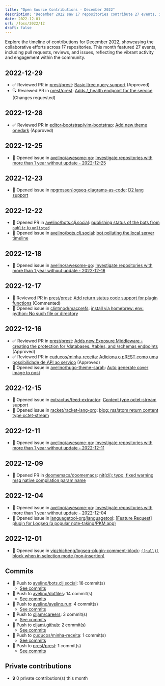 ```yaml
---
title: "Open Source Contributions - December 2022"
description: "December 2022 saw 17 repositories contribute 27 events, including 2 pull requests and 12 issues, highlighting active collaboration and ongoing development."
date: 2022-12-01
url: /foss/2022/12
draft: false
---
```


Explore the timeline of contributions for December 2022, showcasing the collaborative efforts across 17 repositories. This month featured 27 events, including pull requests, reviews, and issues, reflecting the vibrant activity and engagement within the community.

## 2022-12-29

- ✅ Reviewed PR in [prest/prest](https://github.com/prest/prest): [Basic ltree query support](https://github.com/prest/prest/pull/753#pullrequestreview-1232653548) (Approved)
- 🔍 Reviewed PR in [prest/prest](https://github.com/prest/prest): [Adds /_health endpoint for the service](https://github.com/prest/prest/pull/750#pullrequestreview-1232449211) (Changes requested)

## 2022-12-28

- ✅ Reviewed PR in [editor-bootstrap/vim-bootstrap](https://github.com/editor-bootstrap/vim-bootstrap): [Add new theme onedark](https://github.com/editor-bootstrap/vim-bootstrap/pull/425#pullrequestreview-1231928332) (Approved)

## 2022-12-25

- 🐛 Opened issue in [avelino/awesome-go](https://github.com/avelino/awesome-go): [Investigate repositories with more than 1 year without update - 2022-12-25](https://github.com/avelino/awesome-go/issues/4662)

## 2022-12-23

- 🐛 Opened issue in [npgrosser/logseq-diagrams-as-code](https://github.com/npgrosser/logseq-diagrams-as-code): [D2 lang support](https://github.com/npgrosser/logseq-diagrams-as-code/issues/12)

## 2022-12-22

- 🔀 Opened PR in [avelino/bots.clj.social](https://github.com/avelino/bots.clj.social): [publishing status of the bots from `public` to `unlisted`](https://github.com/avelino/bots.clj.social/pull/15)
- 🐛 Opened issue in [avelino/bots.clj.social](https://github.com/avelino/bots.clj.social): [bot polluting the local server timeline](https://github.com/avelino/bots.clj.social/issues/14)

## 2022-12-18

- 🐛 Opened issue in [avelino/awesome-go](https://github.com/avelino/awesome-go): [Investigate repositories with more than 1 year without update - 2022-12-18](https://github.com/avelino/awesome-go/issues/4650)

## 2022-12-17

- 💬 Reviewed PR in [prest/prest](https://github.com/prest/prest): [Add return status code support for plugin functions](https://github.com/prest/prest/pull/745#pullrequestreview-1221904813) (Commented)
- 🐛 Opened issue in [clintmod/macprefs](https://github.com/clintmod/macprefs): [install via homebrew: env: python: No such file or directory](https://github.com/clintmod/macprefs/issues/20)

## 2022-12-16

- ✅ Reviewed PR in [prest/prest](https://github.com/prest/prest): [Adds new Exposure Middleware - creating the protection for /databases, /tables, and /schemas endpoints](https://github.com/prest/prest/pull/748#pullrequestreview-1220810950) (Approved)
- ✅ Reviewed PR in [cuducos/minha-receita](https://github.com/cuducos/minha-receita): [Adiciona o pREST como uma possibilidade de API ao serviço](https://github.com/cuducos/minha-receita/pull/168#pullrequestreview-1221083611) (Approved)
- 🐛 Opened issue in [avelino/hugo-theme-sarah](https://github.com/avelino/hugo-theme-sarah): [Auto generate cover image to post ](https://github.com/avelino/hugo-theme-sarah/issues/82)

## 2022-12-15

- 🐛 Opened issue in [extractus/feed-extractor](https://github.com/extractus/feed-extractor): [Content type octet-stream support](https://github.com/extractus/feed-extractor/issues/72)
- 🐛 Opened issue in [racket/racket-lang-org](https://github.com/racket/racket-lang-org): [blog: rss/atom return content type octet-stream](https://github.com/racket/racket-lang-org/issues/235)

## 2022-12-11

- 🐛 Opened issue in [avelino/awesome-go](https://github.com/avelino/awesome-go): [Investigate repositories with more than 1 year without update - 2022-12-11](https://github.com/avelino/awesome-go/issues/4638)

## 2022-12-09

- 🔀 Opened PR in [doomemacs/doomemacs](https://github.com/doomemacs/doomemacs): [nit(cli): typo, fixed warning msg native compilation param name](https://github.com/doomemacs/doomemacs/pull/6988)

## 2022-12-04

- 🐛 Opened issue in [avelino/awesome-go](https://github.com/avelino/awesome-go): [Investigate repositories with more than 1 year without update - 2022-12-04](https://github.com/avelino/awesome-go/issues/4632)
- 🐛 Opened issue in [languagetool-org/languagetool](https://github.com/languagetool-org/languagetool): [[Feature Request] plugin for Logseq (a popular note-taking/PKM app)](https://github.com/languagetool-org/languagetool/issues/7521)

## 2022-12-01

- 🐛 Opened issue in [vipzhicheng/logseq-plugin-comment-block](https://github.com/vipzhicheng/logseq-plugin-comment-block): [`((null))` block when in selection mode (non-insertion) ](https://github.com/vipzhicheng/logseq-plugin-comment-block/issues/12)

## Commits

- 🔨 Push to [avelino/bots.clj.social](https://github.com/avelino/bots.clj.social): 16 commit(s)
  - [See commits](https://github.com/avelino/bots.clj.social/commits?author=avelino&since=2022-12-01T00:00:00Z&until=2022-12-31T23:59:59Z)
- 🔨 Push to [avelino/dotfiles](https://github.com/avelino/dotfiles): 14 commit(s)
  - [See commits](https://github.com/avelino/dotfiles/commits?author=avelino&since=2022-12-01T00:00:00Z&until=2022-12-31T23:59:59Z)
- 🔨 Push to [avelino/avelino.run](https://github.com/avelino/avelino.run): 4 commit(s)
  - [See commits](https://github.com/avelino/avelino.run/commits?author=avelino&since=2022-12-01T00:00:00Z&until=2022-12-31T23:59:59Z)
- 🔨 Push to [cljam/careers](https://github.com/cljam/careers): 3 commit(s)
  - [See commits](https://github.com/cljam/careers/commits?author=avelino&since=2022-12-01T00:00:00Z&until=2022-12-31T23:59:59Z)
- 🔨 Push to [cljam/.github](https://github.com/cljam/.github): 2 commit(s)
  - [See commits](https://github.com/cljam/.github/commits?author=avelino&since=2022-12-01T00:00:00Z&until=2022-12-31T23:59:59Z)
- 🔨 Push to [cuducos/minha-receita](https://github.com/cuducos/minha-receita): 1 commit(s)
  - [See commits](https://github.com/cuducos/minha-receita/commits?author=avelino&since=2022-12-01T00:00:00Z&until=2022-12-31T23:59:59Z)
- 🔨 Push to [prest/prest](https://github.com/prest/prest): 1 commit(s)
  - [See commits](https://github.com/prest/prest/commits?author=avelino&since=2022-12-01T00:00:00Z&until=2022-12-31T23:59:59Z)

## Private contributions

- 🔒 0 private contribution(s) this month

